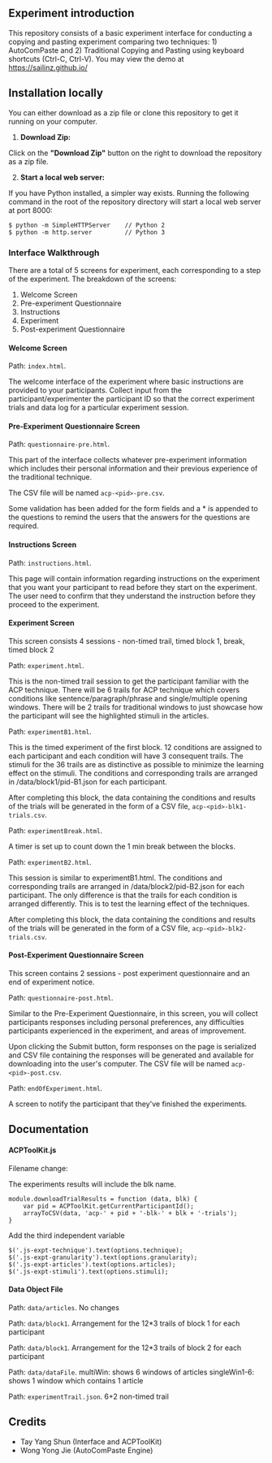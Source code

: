 ## Experiment introduction

This repository consists of a basic experiment interface for conducting a copying and pasting experiment comparing two techniques: 1) AutoComPaste and 2) Traditional Copying and Pasting using keyboard shortcuts (Ctrl-C, Ctrl-V). You may view the demo at https://sailinz.github.io/


## Installation locally

You can either download as a zip file or clone this repository to get it running on your computer.

1. **Download Zip:**

Click on the **"Download Zip"** button on the right to download the repository as a zip file.

2. **Start a local web server:**

If you have Python installed, a simpler way exists. Running the following command in the root of the repository directory will start a local web server at port 8000:

```
$ python -m SimpleHTTPServer    // Python 2
$ python -m http.server         // Python 3
```

### Interface Walkthrough

There are a total of 5 screens for experiment, each corresponding to a step of the experiment. The breakdown of the screens:

1. Welcome Screen
2. Pre-experiment Questionnaire
3. Instructions
4. Experiment
5. Post-experiment Questionnaire

#### Welcome Screen

Path: `index.html`.

The welcome interface of the experiment where basic instructions are provided to your participants. Collect input from the participant/experimenter the participant ID so that the correct experiment trials and data log for a particular experiment session.


#### Pre-Experiment Questionnaire Screen

Path: `questionnaire-pre.html`.

This part of the interface collects whatever pre-experiment information which includes their personal information and their previous experience of the traditional technique.

The CSV file will be named `acp-<pid>-pre.csv`.

Some validation has been added for the form fields and a * is appended to the questions to remind the users that the answers for the questions are required.

#### Instructions Screen

Path: `instructions.html`.

This page will contain information regarding instructions on the experiment that you want your participant to read before they start on the experiment. The user need to confirm that they understand the instruction before they proceed to the experiment.

#### Experiment Screen

This screen consists 4 sessions - non-timed trail, timed block 1, break, timed block 2

Path: `experiment.html`.

This is the non-timed trail session to get the participant familiar with the ACP technique. There will be 6 trails for ACP technique which covers conditions like sentence/paragraph/phrase and single/multiple opening windows. There will be 2 trails for traditional windows to just showcase how the participant will see the highlighted stimuli in the articles.

Path: `experimentB1.html`.

This is the timed experiment of the first block. 12 conditions are assigned to each participant and each condition will have 3 consequent trails. The stimuli for the 36 trails are as distinctive as possible to minimize the learning effect on the stimuli. The conditions and corresponding trails are arranged in /data/block1/pid-B1.json for each participant.

After completing this block, the data containing the conditions and results of the trials will be generated in the form of a CSV file, `acp-<pid>-blk1-trials.csv`.

Path: `experimentBreak.html`.

A timer is set up to count down the 1 min break between the blocks.

Path: `experimentB2.html`.

This session is similar to experimentB1.html. The conditions and corresponding trails are arranged in /data/block2/pid-B2.json for each participant. The only difference is that the trails for each condition is arranged differently. This is to test the learning effect of the techniques.

After completing this block, the data containing the conditions and results of the trials will be generated in the form of a CSV file, `acp-<pid>-blk2-trials.csv`.


#### Post-Experiment Questionnaire Screen

This screen contains 2 sessions - post experiment questionnaire and an end of experiment notice.

Path: `questionnaire-post.html`.

Similar to the Pre-Experiment Questionnaire, in this screen, you will collect participants responses including personal preferences, any difficulties participants experienced in the experiment, and areas of improvement.

Upon clicking the Submit button, form responses on the page is serialized and CSV file containing the responses will be generated and available for downloading into the user's computer. The CSV file will be named `acp-<pid>-post.csv`.

Path: `endOfExperiment.html`.

A screen to notify the participant that they've finished the experiments.


## Documentation

#### ACPToolKit.js

Filename change:

The experiments results will include the blk name.

```
module.downloadTrialResults = function (data, blk) {
    var pid = ACPToolKit.getCurrentParticipantId();
    arrayToCSV(data, 'acp-' + pid + '-blk-' + blk + '-trials');
}
```

Add the third independent variable

```
$('.js-expt-technique').text(options.technique);
$('.js-expt-granularity').text(options.granularity);
$('.js-expt-articles').text(options.articles);
$('.js-expt-stimuli').text(options.stimuli);
```

#### Data Object File
Path: `data/articles`.
No changes

Path: `data/block1`.
Arrangement for the 12*3 trails of block 1 for each participant

Path: `data/block1`.
Arrangement for the 12*3 trails of block 2 for each participant

Path: `data/dataFile`.
multiWin: shows 6 windows of articles
singleWin1-6: shows 1 window which contains 1 article

Path: `experimentTrail.json`.
6+2 non-timed trail


## Credits

- Tay Yang Shun (Interface and ACPToolKit)
- Wong Yong Jie (AutoComPaste Engine)
